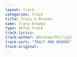 ```yaml
---
layout: track
categories: track
title: Tracy & Brooke
name: tracy-brooke
type: ahfow_track
track-lyrics: 
track-author: Wareham/Phillips
track-sort: "TRACY AND BROOKE"
track-original: 
---
```

